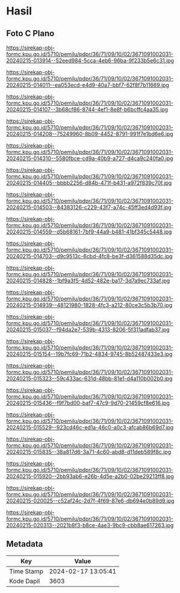 # Hasil

## Foto C Plano

https://sirekap-obj-formc.kpu.go.id/5710/pemilu/pdpr/36/71/09/10/02/3671091002031-20240215-013914--52eed984-5cca-4eb6-96ba-9f233b5e6c31.jpg

https://sirekap-obj-formc.kpu.go.id/5710/pemilu/pdpr/36/71/09/10/02/3671091002031-20240215-014011--ea053ecd-e4d9-40a7-bbf7-62f8f7b11669.jpg

https://sirekap-obj-formc.kpu.go.id/5710/pemilu/pdpr/36/71/09/10/02/3671091002031-20240215-014107--3b68cf86-8744-4ef1-8e8f-b6bcffc4aa35.jpg

https://sirekap-obj-formc.kpu.go.id/5710/pemilu/pdpr/36/71/09/10/02/3671091002031-20240215-014208--75249960-8b09-4452-8791-991f7e1bd6e6.jpg

https://sirekap-obj-formc.kpu.go.id/5710/pemilu/pdpr/36/71/09/10/02/3671091002031-20240215-014310--5580fbce-cd9a-40b9-a727-d4ca9c240fa0.jpg

https://sirekap-obj-formc.kpu.go.id/5710/pemilu/pdpr/36/71/09/10/02/3671091002031-20240215-014405--bbbb2256-d84b-471f-b431-a972f839c70f.jpg

https://sirekap-obj-formc.kpu.go.id/5710/pemilu/pdpr/36/71/09/10/02/3671091002031-20240215-014503--84383126-c229-43f7-a74c-45ff3ed4d93f.jpg

https://sirekap-obj-formc.kpu.go.id/5710/pemilu/pdpr/36/71/09/10/02/3671091002031-20240215-014559--d5b68161-7bf9-44a9-b481-41bf345c5448.jpg

https://sirekap-obj-formc.kpu.go.id/5710/pemilu/pdpr/36/71/09/10/02/3671091002031-20240215-014703--d9c9513c-6cbd-4fc8-be3f-d361588d35dc.jpg

https://sirekap-obj-formc.kpu.go.id/5710/pemilu/pdpr/36/71/09/10/02/3671091002031-20240215-014828--1bf9a3f5-4d52-482e-ba17-3d7a9ec733af.jpg

https://sirekap-obj-formc.kpu.go.id/5710/pemilu/pdpr/36/71/09/10/02/3671091002031-20240215-014939--48121980-1828-4fc3-a212-80ce3c5b3b70.jpg

https://sirekap-obj-formc.kpu.go.id/5710/pemilu/pdpr/36/71/09/10/02/3671091002031-20240215-015037--f94da2e7-539b-4313-8206-5f311adfab37.jpg

https://sirekap-obj-formc.kpu.go.id/5710/pemilu/pdpr/36/71/09/10/02/3671091002031-20240215-015154--19b7fc69-71b2-4834-9745-8b52487433e3.jpg

https://sirekap-obj-formc.kpu.go.id/5710/pemilu/pdpr/36/71/09/10/02/3671091002031-20240215-015323--59c433ac-631d-48bb-81e1-d4a110b002b0.jpg

https://sirekap-obj-formc.kpu.go.id/5710/pemilu/pdpr/36/71/09/10/02/3671091002031-20240215-015436--f9f7bd00-baf7-47c9-9d70-21459cf8e616.jpg

https://sirekap-obj-formc.kpu.go.id/5710/pemilu/pdpr/36/71/09/10/02/3671091002031-20240215-015529--923cd46c-ed1a-46c0-a0c3-afcab86b69d7.jpg

https://sirekap-obj-formc.kpu.go.id/5710/pemilu/pdpr/36/71/09/10/02/3671091002031-20240215-015835--38a817d6-3a71-4c60-abd8-d11deb589f8c.jpg

https://sirekap-obj-formc.kpu.go.id/5710/pemilu/pdpr/36/71/09/10/02/3671091002031-20240215-015920--2bb93ab6-e26b-4d5e-a2b0-02be29213ff8.jpg

https://sirekap-obj-formc.kpu.go.id/5710/pemilu/pdpr/36/71/09/10/02/3671091002031-20240215-020025--c52af24c-2d7f-4f69-87e6-db694e0b89d9.jpg

https://sirekap-obj-formc.kpu.go.id/5710/pemilu/pdpr/36/71/09/10/02/3671091002031-20240215-020313--2021b8f3-b8ce-4ae3-9bc9-cbb8ae617263.jpg


## Metadata

| Key        | Value               |
| ---------- | ------------------- |
| Time Stamp | 2024-02-17 13:05:41 |
| Kode Dapil | 3603                |



